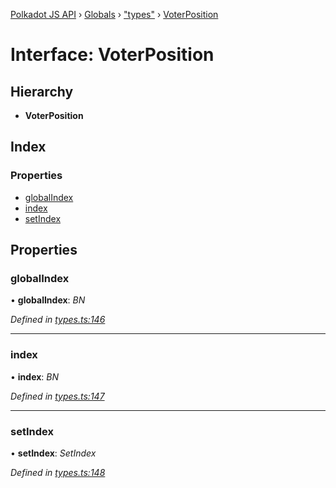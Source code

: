 [Polkadot JS API](../README.md) › [Globals](../globals.md) › ["types"](../modules/_types_.md) › [VoterPosition](_types_.voterposition.md)

# Interface: VoterPosition

## Hierarchy

* **VoterPosition**

## Index

### Properties

* [globalIndex](_types_.voterposition.md#globalindex)
* [index](_types_.voterposition.md#index)
* [setIndex](_types_.voterposition.md#setindex)

## Properties

###  globalIndex

• **globalIndex**: *BN*

*Defined in [types.ts:146](https://github.com/polkadot-js/api/blob/e601ae27a1/packages/api-derive/src/types.ts#L146)*

___

###  index

• **index**: *BN*

*Defined in [types.ts:147](https://github.com/polkadot-js/api/blob/e601ae27a1/packages/api-derive/src/types.ts#L147)*

___

###  setIndex

• **setIndex**: *SetIndex*

*Defined in [types.ts:148](https://github.com/polkadot-js/api/blob/e601ae27a1/packages/api-derive/src/types.ts#L148)*
